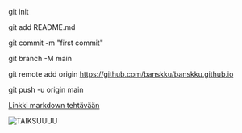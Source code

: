 git init

git add README.md

git commit -m "first commit"

git branch -M main

git remote add origin https://github.com/banskku/banskku.github.io

git push -u origin main

[Linkki markdown tehtävään](https://banskku.github.io/)


![TAIKSUUUU](https://github.com/banskku/github/assets/145047188/2696efe5-a360-4929-b99f-c73d41823c84)
